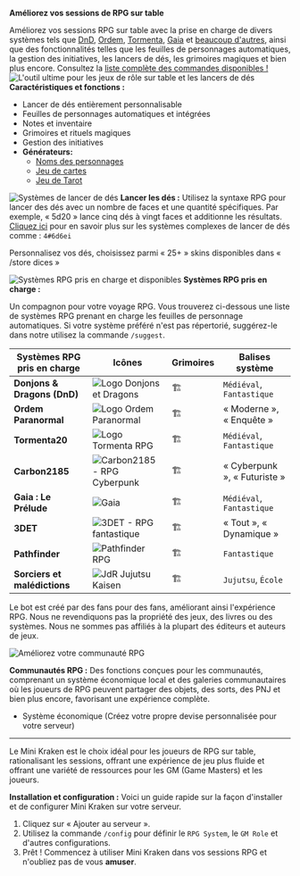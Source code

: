 **Améliorez vos sessions de RPG sur table**

Améliorez vos sessions RPG sur table avec la prise en charge de divers systèmes tels que [DnD](https://rpg.arkanus.app/systems/dnd), [Ordem](https://rpg.arkanus.app/systems/ordem), [ Tormenta](https://rpg.arkanus.app/systems/tormenta), [Gaia](https://rpg.arkanus.app/systems/gaia) et [beaucoup d'autres](https://rpg.arkanus.app/), ainsi que des fonctionnalités telles que les feuilles de personnages automatiques, la gestion des initiatives, les lancers de dés, les grimoires magiques et bien plus encore. Consultez la [liste complète des commandes disponibles !](https://rpg.arkanus.app/commands)
![L'outil ultime pour les jeux de rôle sur table et les lancers de dés](https://rpg.arkanus.app/static/img/util/bot/fr/index.webp)
**Caractéristiques et fonctions :**

- Lancer de dés entièrement personnalisable
- Feuilles de personnages automatiques et intégrées
- Notes et inventaire
- Grimoires et rituels magiques
- Gestion des initiatives
- **Générateurs:**
   - [Noms des personnages](https://rpg.arkanus.app/fr/tools/names)
   - [Jeu de cartes](https://rpg.arkanus.app/fr/tools/poker)
   - [Jeu de Tarot](https://rpg.arkanus.app/fr/tools/tarot)
  
  
![Systèmes de lancer de dés](https://rpg.arkanus.app/static/img/util/bot/fr/dice.webp)
**Lancer les dés :**
Utilisez la syntaxe RPG pour lancer des dés avec un nombre de faces et une quantité spécifiques. Par exemple, « 5d20 » lance cinq dés à vingt faces et additionne les résultats.
[Cliquez ici](https://rpg.arkanus.app/fr/dices) pour en savoir plus sur les systèmes complexes de lancer de dés comme : `4#6d6ei`

Personnalisez vos dés, choisissez parmi « 25+ » skins disponibles dans « /store dices »

![Systèmes RPG pris en charge et disponibles](https://rpg.arkanus.app/static/img/util/bot/fr/system.webp)
**Systèmes RPG pris en charge :**

Un compagnon pour votre voyage RPG. Vous trouverez ci-dessous une liste de systèmes RPG prenant en charge les feuilles de personnage automatiques. Si votre système préféré n'est pas répertorié, suggérez-le dans notre utilisez la commande `/suggest`.

| Systèmes RPG pris en charge | Icônes | Grimoires | Balises système |
| ---------------------- | -------------------------------------------------- | -------- | ------------------- |
| **Donjons & Dragons (DnD)** | ![Logo Donjons et Dragons](https://rpg.arkanus.app/static/img/util/bot/icons/DnD.webp) | 🏗️ | `Médiéval`, `Fantastique` |
| **Ordem Paranormal** | ![Logo Ordem Paranormal](https://rpg.arkanus.app/static/img/util/bot/icons/Ordem.webp) | 🏗️ | « Moderne », « Enquête » |
| **Tormenta20** | ![Logo Tormenta RPG](https://rpg.arkanus.app/static/img/util/bot/icons/T20.webp) | 🏗️ | `Médiéval`, `Fantastique` |
| **Carbon2185** | ![Carbon2185 - RPG Cyberpunk](https://rpg.arkanus.app/static/img/util/bot/icons/Carbon.webp) | 🏗️ | « Cyberpunk », « Futuriste » |
| **Gaia : Le Prélude** | ![Gaia](https://rpg.arkanus.app/static/img/util/bot/icons/Gaia.webp) | 🏗️ | `Médiéval`, `Fantastique` |
| **3DET** | ![3DET - RPG fantastique](https://rpg.arkanus.app/static/img/util/bot/icons/3DET.webp) | 🏗️ | « Tout », « Dynamique » |
| **Pathfinder** | ![Pathfinder RPG](https://rpg.arkanus.app/static/img/util/bot/icons/Pathfinder.webp) | 🏗️ | `Fantastique` |
| **Sorciers et malédictions** | ![JdR Jujutsu Kaisen](https://rpg.arkanus.app/static/img/util/bot/icons/FeM.webp) | 🏗️ | `Jujutsu`, `École` |

Le bot est créé par des fans pour des fans, améliorant ainsi l'expérience RPG. Nous ne revendiquons pas la propriété des jeux, des livres ou des systèmes. Nous ne sommes pas affiliés à la plupart des éditeurs et auteurs de jeux.

![Améliorez votre communauté RPG](https://rpg.arkanus.app/static/img/util/bot/fr/comunity.webp)

**Communautés RPG :**
Des fonctions conçues pour les communautés, comprenant un système économique local et des galeries communautaires où les joueurs de RPG peuvent partager des objets, des sorts, des PNJ et bien plus encore, favorisant une expérience complète.

- Système économique (Créez votre propre devise personnalisée pour votre serveur)

---

Le Mini Kraken est le choix idéal pour les joueurs de RPG sur table, rationalisant les sessions, offrant une expérience de jeu plus fluide et offrant une variété de ressources pour les GM (Game Masters) et les joueurs.

**Installation et configuration :**
Voici un guide rapide sur la façon d'installer et de configurer Mini Kraken sur votre serveur.

1. Cliquez sur « Ajouter au serveur ».
2. Utilisez la commande `/config` pour définir le `RPG System`, le `GM Role` et d'autres configurations.
3. Prêt ! Commencez à utiliser Mini Kraken dans vos sessions RPG et n'oubliez pas de vous **amuser**.